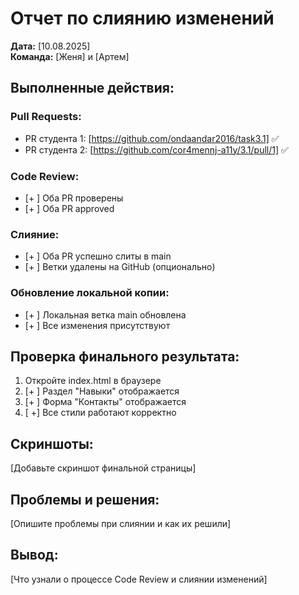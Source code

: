 # Отчет по слиянию изменений

**Дата:** [10.08.2025]  
**Команда:** [Женя] и [Артем]

## Выполненные действия:

### Pull Requests:
- PR студента 1: [https://github.com/ondaandar2016/task3.1] ✅
- PR студента 2: [https://github.com/cor4mennj-a11y/3.1/pull/1] ✅

### Code Review:
- [+ ] Оба PR проверены
- [+ ] Оба PR approved

### Слияние:
- [+ ] Оба PR успешно слиты в main
- [+ ] Ветки удалены на GitHub (опционально)

### Обновление локальной копии:
- [+ ] Локальная ветка main обновлена
- [+ ] Все изменения присутствуют

## Проверка финального результата:
1. Откройте index.html в браузере
2. [+ ] Раздел "Навыки" отображается
3. [+ ] Форма "Контакты" отображается
4. [ +] Все стили работают корректно

## Скриншоты:
[Добавьте скриншот финальной страницы]

## Проблемы и решения:
[Опишите проблемы при слиянии и как их решили]

## Вывод:
[Что узнали о процессе Code Review и слиянии изменений]